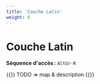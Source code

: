 ```yaml
---
title: 'Couche Latin'
weight: 6
---
```


# Couche Latin

**Séquence d'accès :** `AltGr-R`

{{<hint danger>}}
TODO ⇒ map & description
{{</hint>}}